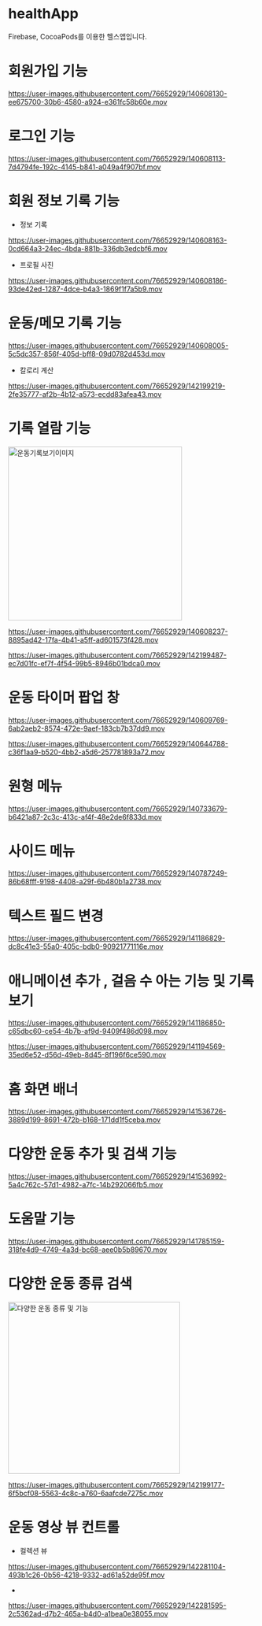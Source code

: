# healthApp
Firebase, CocoaPods를 이용한 헬스앱입니다. 


# 회원가입 기능 


https://user-images.githubusercontent.com/76652929/140608130-ee675700-30b6-4580-a924-e361fc58b60e.mov


# 로그인 기능


https://user-images.githubusercontent.com/76652929/140608113-7d4794fe-192c-4145-b841-a049a4f907bf.mov



# 회원 정보 기록 기능 
- 정보 기록 

https://user-images.githubusercontent.com/76652929/140608163-0cd664a3-24ec-4bda-881b-336db3edcbf6.mov


- 프로필 사진 


https://user-images.githubusercontent.com/76652929/140608186-93de42ed-1287-4dce-b4a3-1869f1f7a5b9.mov



# 운동/메모 기록 기능 


https://user-images.githubusercontent.com/76652929/140608005-5c5dc357-856f-405d-bff8-09d0782d453d.mov

- 칼로리 계산 


https://user-images.githubusercontent.com/76652929/142199219-2fe35777-af2b-4b12-a573-ecdd83afea43.mov



# 기록 열람 기능 


<img width="353" alt="운동기록보기이미지" src="https://user-images.githubusercontent.com/76652929/140608034-5ee8f1e0-8a79-4904-b11b-480684ba8630.png">


https://user-images.githubusercontent.com/76652929/140608237-8895ad42-17fa-4b41-a5ff-ad601573f428.mov



https://user-images.githubusercontent.com/76652929/142199487-ec7d01fc-ef7f-4f54-99b5-8946b01bdca0.mov




# 운동 타이머 팝업 창


https://user-images.githubusercontent.com/76652929/140609769-6ab2aeb2-8574-472e-9aef-183cb7b37dd9.mov


https://user-images.githubusercontent.com/76652929/140644788-c36f1aa9-b520-4bb2-a5d6-257781893a72.mov

# 원형 메뉴 


https://user-images.githubusercontent.com/76652929/140733679-b6421a87-2c3c-413c-af4f-48e2de6f833d.mov


# 사이드 메뉴 

https://user-images.githubusercontent.com/76652929/140787249-86b68fff-9198-4408-a29f-6b480b1a2738.mov

# 텍스트 필드 변경



https://user-images.githubusercontent.com/76652929/141186829-dc8c41e3-55a0-405c-bdb0-90921771116e.mov



# 애니메이션 추가 , 걸음 수 아는 기능 및 기록 보기  




https://user-images.githubusercontent.com/76652929/141186850-c65dbc60-ce54-4b7b-af9d-9409f486d098.mov



https://user-images.githubusercontent.com/76652929/141194569-35ed6e52-d56d-49eb-8d45-8f196f6ce590.mov


# 홈 화면 배너 



https://user-images.githubusercontent.com/76652929/141536726-3889d199-8691-472b-b168-171dd1f5ceba.mov


# 다양한 운동 추가 및 검색 기능 



https://user-images.githubusercontent.com/76652929/141536992-5a4c762c-57d1-4982-a7fc-14b292066fb5.mov



# 도움말 기능 



https://user-images.githubusercontent.com/76652929/141785159-318fe4d9-4749-4a3d-bc68-aee0b5b89670.mov


# 다양한 운동 종류 검색 

<img width="349" alt="다양한 운동 종류 및 기능" src="https://user-images.githubusercontent.com/76652929/142199290-1f715b28-ea7f-4d0e-9ec5-d73655cd01f5.png">


https://user-images.githubusercontent.com/76652929/142199177-6f5bcf08-5563-4c8c-a760-6aafcde7275c.mov


# 운동 영상 뷰 컨트롤 

- 컬렉션 뷰

https://user-images.githubusercontent.com/76652929/142281104-493b1c26-0b56-4218-9332-ad61a52de95f.mov

- 

https://user-images.githubusercontent.com/76652929/142281595-2c5362ad-d7b2-465a-b4d0-a1bea0e38055.mov




